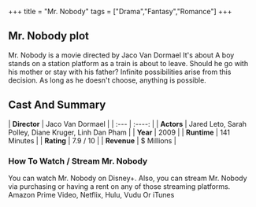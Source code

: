 +++
title = "Mr. Nobody"
tags = ["Drama","Fantasy","Romance"]
+++
## Mr. Nobody plot
Mr. Nobody is a movie directed by Jaco Van Dormael It's about A boy stands on a station platform as a train is about to leave. Should he go with his mother or stay with his father? Infinite possibilities arise from this decision. As long as he doesn't choose, anything is possible.
## Cast And Summary
| **Director**      | Jaco Van Dormael |
    | :---        |    :----:   |
    |  **Actors** | Jared Leto, Sarah Polley, Diane Kruger, Linh Dan Pham |
    | **Year**   | 2009    |
    |  **Runtime** | 141 Minutes |
    |  **Rating** | 7.9 / 10 | 
    |  **Revenue** | $ Millions |
### How To Watch / Stream Mr. Nobody
You can watch Mr. Nobody on Disney+.
Also, you can stream Mr. Nobody via purchasing or having a rent on any of those streaming platforms.
Amazon Prime Video, Netflix, Hulu, Vudu Or iTunes